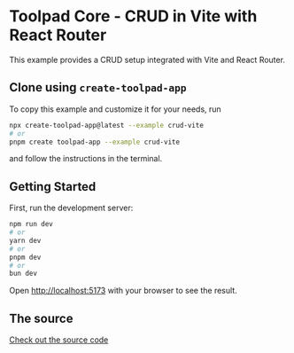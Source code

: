 # Toolpad Core - CRUD in Vite with React Router

This example provides a CRUD setup integrated with Vite and React Router.

## Clone using `create-toolpad-app`

To copy this example and customize it for your needs, run

```bash
npx create-toolpad-app@latest --example crud-vite
# or
pnpm create toolpad-app --example crud-vite
```

and follow the instructions in the terminal.

## Getting Started

First, run the development server:

```bash
npm run dev
# or
yarn dev
# or
pnpm dev
# or
bun dev
```

Open [http://localhost:5173](http://localhost:5173) with your browser to see the result.

## The source

[Check out the source code](https://github.com/mui/toolpad/tree/master/examples/core/vite/)
